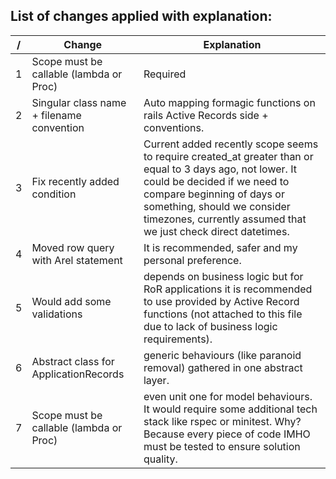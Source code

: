 ## List of changes applied with explanation:

/ | Change                                   | Explanation
--- |------------------------------------------| ---
1 | Scope must be callable (lambda or Proc)  | Required
2 | Singular class name + filename convention | Auto mapping formagic functions on rails Active Records side + conventions.
3 | Fix recently added condition             | Current added recently scope seems to require created_at greater than or equal to 3 days ago, not lower. It could be decided if we need to compare beginning of days or something, should we consider timezones, currently assumed that we just check direct datetimes.
4 | Moved row query with Arel statement   | It is recommended, safer and my personal preference.
5 | Would add some validations               | depends on business logic but for RoR applications it is recommended to use provided by Active Record functions (not attached to this file due to lack of business logic requirements).
6 | Abstract class for ApplicationRecords    | generic behaviours (like paranoid removal) gathered in one abstract layer.
7 | Scope must be callable (lambda or Proc)  | even unit one for model behaviours. It would require some additional tech stack like rspec or minitest. Why? Because every piece of code IMHO must be tested to ensure solution quality.

